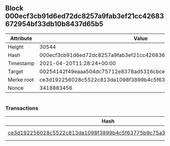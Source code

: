 ## Block 000ecf3cb91d6ed72dc8257a9fab3ef21cc42683672954bf33db10b8437d65b5

Attribute | Value
--- | ---
Height | 30544
Hash | 000ecf3cb91d6ed72dc8257a9fab3ef21cc42683672954bf33db10b8437d65b5
Timestamp | 2021-04-20T11:28:24+00:00
Target | 00254142f49eaaa504dc75712e8378ad5316cbcead634704b3734b6271167cc4
Merke root | ce3d192256028c5522c813da1098f3899b4c5f63775b9c75a3896f265ada322b
Nonce | 3418883456

```

```

### Transactions

Hash | Amount
--- | ---
[ce3d192256028c5522c813da1098f3899b4c5f63775b9c75a3896f265ada322b](ce3d192256028c5522c813da1098f3899b4c5f63775b9c75a3896f265ada322b.md) | 10.00000000 SKEPTI 
